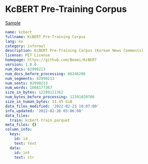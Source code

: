 # KcBERT Pre-Training Corpus
 
[Sample](../sample/kcbert.txt)
 
<!-- MARKDOWN-AUTO-DOCS:START (CODE:src=../../../ekorpkit/resources/corpora/kcbert.yaml) -->
<!-- The below code snippet is automatically added from ../../../ekorpkit/resources/corpora/kcbert.yaml -->
```yaml
name: kcbert
fullname: KcBERT Pre-Training Corpus
lang: ko
category: informal
description: KcBERT Pre-Training Corpus (Korean News Comments)
license: MIT License
homepage: https://github.com/Beomi/KcBERT
version: 1.0.0
num_docs: 82990213
num_docs_before_processing: 86246286
num_segments: 82990213
num_sents: 82990213
num_words: 1088177367
size_in_bytes: 12289121362
num_bytes_before_processing: 12391020706
size_in_human_bytes: 11.45 GiB
data_files_modified: '2022-02-23 10:07:00'
info_updated: '2022-02-26 03:06:08'
data_files:
  train: kcbert-train.parquet
meta_files: {}
column_info:
  keys:
    id: id
    text: text
  data:
    id: int
    text: str
```
<!-- MARKDOWN-AUTO-DOCS:END -->
